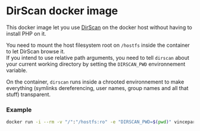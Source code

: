 # DirScan docker image
This docker image let you use [DirScan](https://github.com/vincepare/DirScan) on the docker host without having to install PHP on it.

You need to mount the host filesystem root on `/hostfs` inside the container to let DirScan browse it.  
If you intend to use relative path arguments, you need to tell `dirscan` about your current working directory by setting the `DIRSCAN_PWD` environnement variable.

On the container, `dirscan` runs inside a chrooted environnement to make everything (symlinks dereferencing, user names, group names and all that stuff) transparent.

### Example
```bash
docker run -i --rm -v "/":"/hostfs:ro" -e "DIRSCAN_PWD=$(pwd)" vincepare/dirscan --full --same-device /tmp > "tmp.dirscan.txt"
```
